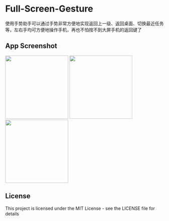 # Full-Screen-Gesture

使用手势助手可以通过手势非常方便地实现返回上一级、返回桌面、切换最近任务等，左右手均可方便地操作手机，再也不怕按不到大屏手机的返回键了

## App Screenshot
<img src="https://github.com/wutongke/Full-Screen-Gesture/blob/master/images/1.png" width="200" hegiht="313"/>   <img src="https://github.com/wutongke/Full-Screen-Gesture/blob/master/images/2.png" width="200" hegiht="313"/>   <img src="https://github.com/wutongke/Full-Screen-Gesture/blob/master/images/3.png" width="200" hegiht="313"/>
## License
This project is licensed under the MIT License - see the LICENSE file for details

